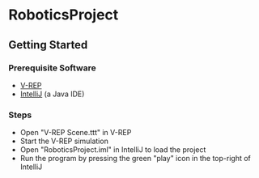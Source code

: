 # RoboticsProject

## Getting Started

### Prerequisite Software
* [V-REP](http://www.coppeliarobotics.com/downloads.html)
* [IntelliJ](https://www.jetbrains.com/idea/) (a Java IDE)

### Steps
* Open "V-REP Scene.ttt" in V-REP
* Start the V-REP simulation
* Open "RoboticsProject.iml" in IntelliJ to load the project
* Run the program by pressing the green "play" icon in the top-right of IntelliJ
